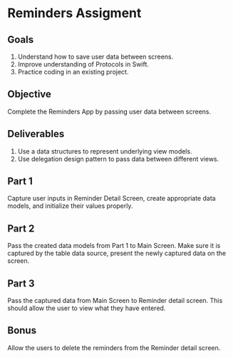 # Reminders Assigment

## Goals

1. Understand how to save user data between screens.
2. Improve understanding of Protocols in Swift.
3. Practice coding in an existing project.

## Objective

Complete the Reminders App by passing user data between screens.

## Deliverables

1. Use a data structures to represent underlying view models.
2. Use delegation design pattern to pass data between different views.

## Part 1
Capture user inputs in Reminder Detail Screen, create appropriate data models, and initialize their values properly.

## Part 2
Pass the created data models from Part 1 to Main Screen. Make sure it is captured by the table data source, present the newly captured data on the screen.

## Part 3
Pass the captured data from Main Screen to Reminder detail screen. This should allow the user to view what they have entered.

## Bonus
Allow the users to delete the reminders from the Reminder detail screen.